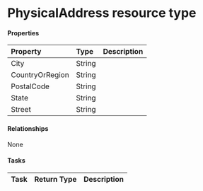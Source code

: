 # PhysicalAddress resource type



#### Properties
| Property	   | Type	|Description|
|:---------------|:--------|:----------|
|City|String||
|CountryOrRegion|String||
|PostalCode|String||
|State|String||
|Street|String||

#### Relationships
None


#### Tasks

| Task		   | Return Type	|Description|
|:---------------|:--------|:----------|
